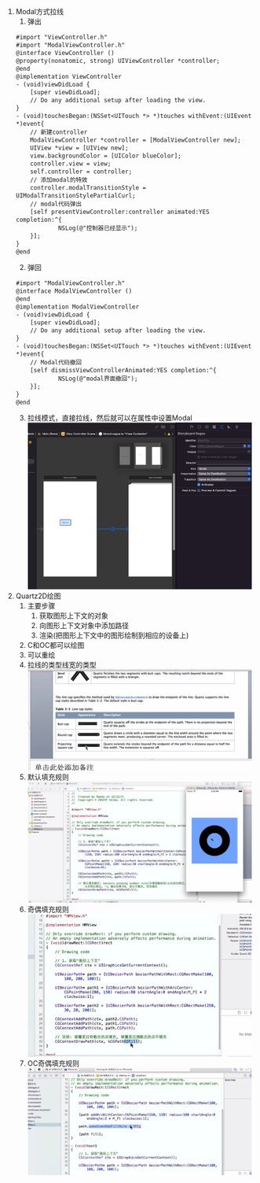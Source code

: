 1. Modal方式拉线
    1. 弹出
    ```
    #import "ViewController.h"
    #import "ModalViewController.h"
    @interface ViewController ()
    @property(nonatomic, strong) UIViewController *controller;
    @end
    @implementation ViewController
    - (void)viewDidLoad {
        [super viewDidLoad];
        // Do any additional setup after loading the view.
    }
    - (void)touchesBegan:(NSSet<UITouch *> *)touches withEvent:(UIEvent *)event{
        // 新建controller
        ModalViewController *controller = [ModalViewController new];
        UIView *view = [UIView new];
        view.backgroundColor = [UIColor blueColor];
        controller.view = view;
        self.controller = controller;
        // 添加modal的特效
        controller.modalTransitionStyle = UIModalTransitionStylePartialCurl;
        // modal代码弹出
        [self presentViewController:controller animated:YES completion:^{
                NSLog(@"控制器已经显示");
        }];
    }
    @end
    ```
    2. 弹回
    ```
    #import "ModalViewController.h"
    @interface ModalViewController ()
    @end
    @implementation ModalViewController
    - (void)viewDidLoad {
        [super viewDidLoad];
        // Do any additional setup after loading the view.
    }
    - (void)touchesBegan:(NSSet<UITouch *> *)touches withEvent:(UIEvent *)event{
        // Modal代码撤回
        [self dismissViewControllerAnimated:YES completion:^{
                NSLog(@"modal界面撤回");
        }];
    }
    @end
    ```
    3. 拉线模式，直接拉线，然后就可以在属性中设置Modal ![](./Modal.png)
2. Quartz2D绘图
    1. 主要步骤
        1. 获取图形上下文的对象
        2. 向图形上下文对象中添加路径
        3. 渲染(把图形上下文中的图形绘制到相应的设备上)
    2. C和OC都可以绘图
    3. 可以重绘
    4. 拉线的类型线宽的类型 ![](./Screen%20Shot%202022-05-28%20at%2000.12.35.png)
    5. 默认填充规则 ![](./非零绕数规则.png)  
    6. 奇偶填充规则 ![](./奇偶填充规则.png)
    7. OC奇偶填充规则 ![](./OC奇偶填充规则.png)